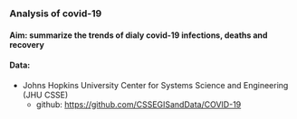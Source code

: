 ### Analysis of covid-19 

#### Aim: summarize the trends of dialy covid-19 infections, deaths and recovery

#### Data: 
- Johns Hopkins University Center for Systems Science and Engineering (JHU CSSE)
    - github: https://github.com/CSSEGISandData/COVID-19
    